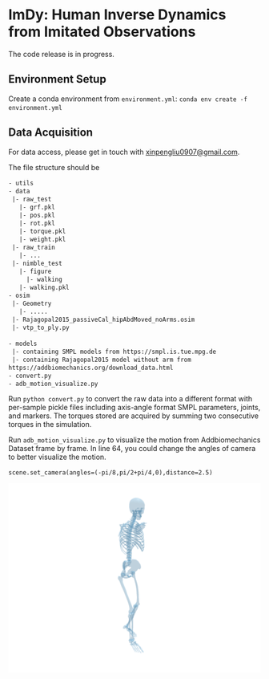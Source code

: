 # ImDy: Human Inverse Dynamics from Imitated Observations

The code release is in progress.

## Environment Setup

Create a conda environment from `environment.yml`: `conda env create -f environment.yml`

## Data Acquisition

For data access, please get in touch with xinpengliu0907@gmail.com. 

The file structure should be 

```
- utils
- data
 |- raw_test
   |- grf.pkl
   |- pos.pkl
   |- rot.pkl
   |- torque.pkl
   |- weight.pkl
 |- raw_train
   |- ...
 |- nimble_test
   |- figure
     |- walking
   |- walking.pkl
- osim
 |- Geometry
   |- .....
 |- Rajagopal2015_passiveCal_hipAbdMoved_noArms.osim
 |- vtp_to_ply.py

- models
 |- containing SMPL models from https://smpl.is.tue.mpg.de
 |- containing Rajagopal2015 model without arm from https://addbiomechanics.org/download_data.html
- convert.py
- adb_motion_visualize.py
```

Run ``python convert.py`` to convert the raw data into a different format with per-sample pickle files including axis-angle format SMPL parameters, joints, and markers. 
The torques stored are acquired by summing two consecutive torques in the simulation. 

Run ``adb_motion_visualize.py`` to visualize the motion from Addbiomechanics Dataset frame by frame.
In line 64, you could change the angles of camera to better visualize the motion.
```
scene.set_camera(angles=(-pi/8,pi/2+pi/4,0),distance=2.5) 
```
![nimble example](./data/nimble_test/figure/walking/0.png)
